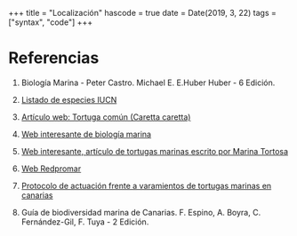 +++
title = "Localización"
hascode = true
date = Date(2019, 3, 22)
tags = ["syntax", "code"]
+++

# **Referencias**

1. Biología Marina - Peter Castro. Michael E. E.Huber Huber - 6 Edición.

2. [Listado de especies IUCN](https://www.iucnredlist.org/)

3. [Artículo web: Tortuga común (Caretta caretta)](https://www.iucnredlist.org/)

4. [Web interesante de biología marina](https://www.atlantis-bali-diving.com/the-turtles-of-the-sea/)

5. [Web interesante, artículo de tortugas marinas escrito por Marina Tortosa](https://biosean.com/es/tortugas-marinas-de-la-macaronesia)

5. [Web Redpromar](https://redpromar.org/news/73)

6. [Protocolo de actuación frente a varamientos de tortugas marinas en canarias](https://www.gobiernodecanarias.org/medioambiente/publicaciones/material-publicado/libros/varamiento-cetaceos-tortugas/index.html)

8. Guía de biodiversidad marina de Canarias. F. Espino, A. Boyra, C. Fernández-Gil, F. Tuya - 2 Edición.